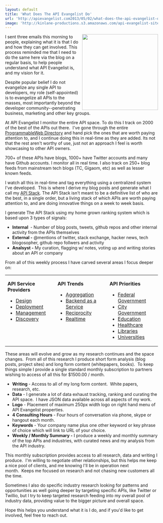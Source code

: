 ```yaml
---
layout: default
title: 'What Does The API Evangelist Do'
url: 'http://apievangelist.com2013/05/02/what-does-the-api-evangelist-do/'
image: 'http://kinlane-productions.s3.amazonaws.com/api-evangelist-site/blog/kin-lane-in-api-we-trust.png'
---
```



<p>
     <img src="https://s3.amazonaws.com/kinlane-productions/kin-lane/kin-lane-in-api-we-trust.png"  width="250" align="right" />
</p>
<p>
     I sent three emails this morning to people, explaining what it is that I do and how they can get involved. This process reminded me that I need to do the same here via the blog on a regular basis, to help people understand what API Evangelist is, and my vision for it.  
</p>
<p>
     Despite popular belief I do not evangelize any single API to developers, my role (self-appointed) is to evangelize all APIs to the masses, most importantly beyond the developer community--penetrating business, marketing and other key groups.
</p>
<p>
     At API Evangelist I monitor the entire API space. To do this I track on 2000 of the best of the APIs out there.  I've gone through the entire <a href="http://programmableweb.com">ProgrammableWeb Directory</a> and hand pick the ones that are worth paying attention to, and I continue doing this in real-time as they are added. Its not that the rest aren't worthy of use, just not an approach I feel is worth showcasing to other API owners.
</p>
<p>
     700+ of these APIs have blogs, 1000+ have Twitter accounts and many have Github accounts. I monitor all in real time. I also track on 250+ blog feeds from mainstream tech blogs (TC, Gigaom, etc) as well as lesser known feeds.  
</p>
<p>
     I watch all this in real-time and tag everything using a centralized system I've developed.  This is where I derive my blog posts and generate what I call my <a href="http://theapistack.com/">API Stack</a>. The API Stack isn't meant to be a definitive list of who are the best, in a single order, but a living stack of which APIs are worth paying attention to, and are doing innovative things on a week to week basis.
</p>
<p>
     I generate The API Stack using my home grown ranking system which is based upon 3 types of signals: 
</p>
<ul >
     <li>
          <strong>Internal </strong> - Number of blog posts, tweets, github repos and other internal activity from the APIs themselves
     </li>
     <li>
          <strong>External -</strong> @mentions of twitter, stack exchange, hacker news, tech blogosopher, github repo follwers and activity
     </li>
     <li>
          <strong>Analsyst -</strong> My curation, flagging w/ notes, voting up and writing stories about an API or company
     </li>
</ul>
<p>
     From all of this weekly process I have carved several areas I focus deeper on:
</p>
<table cellspacing="2" cellpadding="2" width="95%">
     <tbody>
          <tr>
               <td align="left" valign="top">
                    <p>
                         <strong>API Service Providers</strong>
                    </p>
                    <ul >
                         <li>
                              <a href="http://design.apievangelist.com/">Design</a>
                         </li>
                         <li>
                              <a href="http://design.apievangelist.com/">Deployment</a>
                         </li>
                         <li>
                              <a href="http://design.apievangelist.com/">Management</a>
                         </li>
                         <li>
                              <a href="http://design.apievangelist.com/">Discovery</a>
                         </li>
                    </ul>
               </td>
               <td align="left" valign="top">
                    <p>
                         <strong>API Trends</strong>
                    </p>
                    <ul >
                         <li>
                              <a href="http://aggregation.apievangelist.com/">Aggregation</a>
                         </li>
                         <li>
                              <a href="http://baas.apievangelist.com/">Backend as a Service</a>
                         </li>
                         <li>
                              <a href="http://reciprocity.apievangelist.com/">Reciprocity</a>
                         </li>
                         <li>
                              <a href="http://realtime.apievangelist.com/">Realtime</a>
                         </li>
                    </ul>
               </td>
               <td align="left" valign="top">
                    <p>
                         <strong>API Priorities</strong>
                    </p>
                    <ul >
                         <li>
                              <a href="http://federal-government.apievangelist.com/">Federal Government</a>
                         </li>
                         <li>
                              <a href="http://city-government.apievangelist.com/">City Government</a>
                         </li>
                         <li>
                              <a href="http://education.apievangelist.com/">Education</a>
                         </li>
                         <li>
                              <a href="http://healthcare.apievangelist.com/">Healthcare</a>
                         </li>
                         <li>
                              <a href="http://libraries.apievangelist.com/">Libraries</a>
                         </li>
                         <li>
                              <a href="http://university.apievangelist.com/">Universities</a>
                         </li>
                    </ul>
               </td>
          </tr>
     </tbody>
</table>
<p>
     These areas will evolve and grow as my research continues and the space changes.  From all of this research I produce short form analysis (blog posts, project sites) and long form content (whitepapers, books).  To keep things simple I provide a single standard monthly subscription to partners wishing to access of all this for $1500.00 / month.
</p>
<ul >
     <li >
          <strong>Writing </strong>- Access to all of my long form content.  White papers, research, etc.
     </li>
     <li >
          <strong>Data</strong> - I generate a lot of data exhaust tracking, ranking and curating the API space.  I have JSON data available across all aspects of my work.
     </li>
     <li >
          <strong>Logo</strong> - Placement of maximum 250px width logo on right hand menu of API Evangelist properties.
     </li>
     <li >
          <strong>4 Consulting Hours</strong> - Four hours of conversation via phone, skype or hangout each month.
     </li>
     <li >
          <strong>Keywords</strong> - Your company name plus one other keyword or key phrase of choice which will link to URL of your choice.
     </li>
     <li >
          <strong>Weekly / Monthly Summary -</strong> I produce a weekly and monthly summary of the top APIs and industries, with curated news and my analysis from the API industry.
     </li>
</ul>
<p>
     This monthly subscription provides access to all research, data and writing I produce.  I'm willing to negotiate other relationships, but this helps me keep a nice pool of clients, and me knowing I'll be in operation next month.  Keeps me focused on research and not chasing new customers all the time.
</p>
<p>
     Sometimes I also do specific industry research looking for patterns and opportunities as well going deeper by targeting specific APIs, like Twitter or Twillio, but I try to keep targeted research feeding into my overall pool of industry data, providing value to the bigger picture and overall space.
</p>
<p>
     Hope this helps you understand what it is I do, and if you'd like to get involved, feel free to reach out.
</p>

